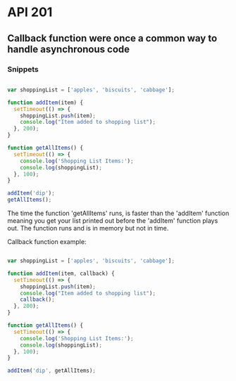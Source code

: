 # API 201 
## Callback function were once a common way to handle asynchronous code 

### Snippets 

```javascript

var shoppingList = ['apples', 'biscuits', 'cabbage'];

function addItem(item) {
  setTimeout(() => {
    shoppingList.push(item);
    console.log("Item added to shopping list");
  }, 200);
}

function getAllItems() {
  setTimeout(() => {
    console.log('Shopping List Items:');
    console.log(shoppingList);
  }, 100);
}

addItem('dip');
getAllItems();

```

The time the function 'getAllItems' runs, is faster than the 'addItem' function meaning you get your list printed out before the 'addItem' function plays out. The function runs and is in memory but not in time. 

Callback function example: 

```javascript

var shoppingList = ['apples', 'biscuits', 'cabbage'];

function addItem(item, callback) {
  setTimeout(() => {
    shoppingList.push(item);
    console.log("Item added to shopping list");
    callback();
  }, 200);
}

function getAllItems() {
  setTimeout(() => {
    console.log('Shopping List Items:');
    console.log(shoppingList);
  }, 100);
}

addItem('dip', getAllItems);

```
